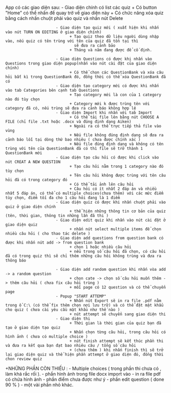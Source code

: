 App có các giao diện sau: - Giao diện chính có list các quiz
								+ Có button "Home" có thể nhấn để quay trở về giao diện này
								+ Có chức năng xóa quiz bằng cách nhấn chuột phải vào quiz và nhấn nút Delete
								
						  - Giao diện tạo quiz mới ( xuất hiện khi nhấn vào nút TURN ON EDITING ở giao diện chính)
						  		+ Tạo quiz theo dữ liệu người dùng nhập vào, nếu quiz có tên trùng với tên của quiz đã tồn tại thì 
						  		  sẽ đưa ra cảnh bảo
						  		+ Tháng và năm đang được để cố định.
						  		
						  - Giao diện Questions có được khi nhấn vào Questions trong giao diện popup(nhấn vào nút cài đặt của giao diện chính)
						  		+ Có thể chọn các QuestionBank và xóa câu hỏi bất kì trong QuestionBank đó, đồng thời có thể xóa QuestionBank đã có
						  - Giao diện tạo category mới có được khi nhấn vào tab Categories bên cạnh tab Questions
						  		+ Tạo category mới là con của 1 category nào đó tùy chọn
						  		+ Category mới k được trùng tên với category đã có, nếu trùng sẽ đưa ra cảnh báo không hợp lệ
						  - Giao diện Import khi nhấn với tab Import
						  		+ Có thể tải file lên bằng nút CHOOSE A FILE (chỉ file .txt hoặc .docx và đúng định dạng Aiken)
						  		+ Ngoài ra có thể trực tiếp thả file vào vùng 
						  		+ Nếu file không đúng định dạng sẽ đưa ra cảnh báo lỗi tại dòng thứ bao nhiêu ( chưa được chính xác )
						  		+ Nếu file đúng định dạng và không có tên trùng với tên của QuestionBank đã có thì file sẽ trở thành 1 QuestionBank mới
						  - Giao diện tạo câu hỏi có được khi click vào nút CREAT A NEW QUESTION
						  		+ Tạo câu hỏi nằm trong 1 category nào đó tùy chọn 
						  		+ Tên câu hỏi không được trùng với tên câu hỏi đã có trong category đó
						  		+ Có thể tải ảnh lên câu hỏi 
						  		+ Câu hỏi có ít nhất 2 đáp án và nhiều nhất 5 đáp án, có thể có multiple choices(chưa thêm) với các mức điểm tùy chọn, điểm tối đa cho 1 câu hỏi đang là 1 điểm
						  - Giao diện quiz có được khi nhấn chuột phải vào quiz ở giao diện chính
						  		+ thể hiện những thông tin cơ bản của quiz (tên, thời gian, thông tin những lần đã thi )
						  - Giao diện edit quiz khi nhấn vào nút cài đặt ở giao diện quiz
						  		+ nhấn nút select multiple items để chọn nhiều câu hỏi ( cho thao tác delete )
						  - Giao diện add questions from question bank có được khi nhấn nút add -> from question bank 
						  		+ chọn 1 hoặc nhiều câu hỏi
						  		+ nếu trong số câu hỏi đã chọn, có câu hỏi đã có trong quiz thì sẽ chỉ thêm những câu hỏi không trùng và đưa ra thông báo
						  		
						  - Giao diện add random question khi nhấn vòa add -> a random question
						  		+ chọn cate -> chọn số câu hỏi muốn thêm -> thêm câu hỏi ( chưa fix câu hỏi trùng )
						  		+ mỗi page có 12 question và có thể chuyển page
						  - Popup "START ATTEMP"
						  		+ Nhấn nút Export sẽ in ra file .pdf nằm trong ổ C:\ (có thể fix thêm chọn nơi lưu trữ) và có thể đặt mật khẩu cho quiz ( chưa cài yêu cầu mật khẩu như thế nào )
						  		+ nút attempt sẽ chuyển sang giao diện thi
						  - Giao diện thi
						  		+ Thời gian là thời gian của quiz bạn đã tạo ở giao diện tạo quiz
						  		+ Nhấn chọn từng câu hỏi, trong câu hỏi có hình ảnh ( chưa có multiple choice )
						  		+ nút finish attempt sẽ kết thúc phần thi và đưa ra kết qua bạn đạt bao nhiêu câu / tổng số câu hỏi
						  		+ (chưa thêm ) khi nhấn finish thì sẽ trở lại giao diện quiz và thể hiện phần attempt ở giao diện đó, đồng thời chon review quiz
						  		
						  		
+NHỮNG PHẦN CÒN THIẾU : 
						  - Multiple choices ( trong phần thi chưa có , làm khá rắc rối ).
						  - phần hình ảnh trong file docx import vào
						  - in ra file pdf có chứa hình ảnh
						  - phần điểm chưa được như ý
						  - phần edit question ( done 90 % )
						  - một vài phần nhỏ khác.						
						  		
						  		
						  